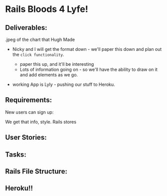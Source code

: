 # Rails Bloods 4 Lyfe!

## Deliverables:

.jpeg of the chart that Hugh Made

* Nicky and I will get the format down - we'll paper this down and plan out the `click functionality`.
   * paper this up, and it'll be interesting
   * Lots of information going on - so we'll have the ability to draw on it and add elements as we go.

* working App is Lyly - pushing our stuff to Heroku.

## Requirements:

New users can sign up:

We get that info, style. Rails stores 

## User Stories:



## Tasks:

## Rails File Structure:

## Heroku!!
